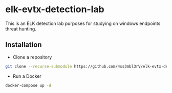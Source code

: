 # elk-evtx-detection-lab
This is an ELK detection lab purposes for studying on windows endpoints threat hunting.

## Installation
- Clone a repository
```bash
git clone --recurse-submodule https://github.com/4ss3mbl3rV/elk-evtx-detection-lab.git
```
- Run a Docker
```bash
docker-compose up -d
```
